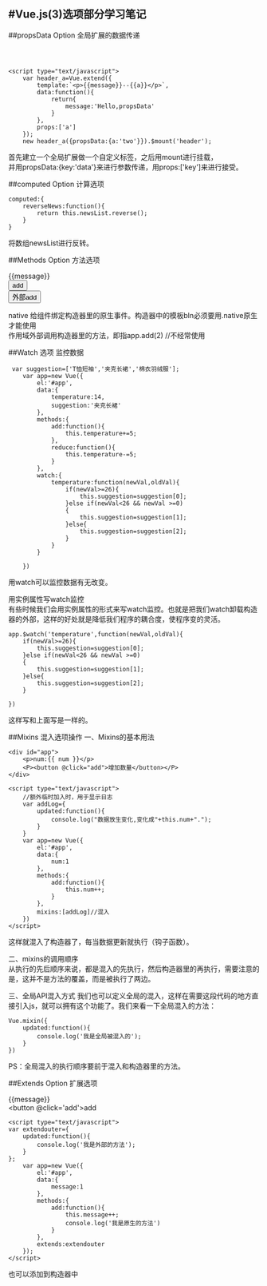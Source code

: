 #Vue.js(3)选项部分学习笔记
---
##propsData Option  全局扩展的数据传递
    <header></header>
 
    <script type="text/javascript">
        var header_a=Vue.extend({
            template:`<p>{{message}}--{{a}}</p>`,
            data:function(){
                return{
                    message:'Hello,propsData'
                }
            },
            props:['a']
        });
        new header_a({propsData:{a:'two'}}).$mount('header');
首先建立一个全局扩展做一个自定义标签，之后用mount进行挂载，  
并用propsData:{key:'data'}来进行参数传递，用props:['key']来进行接受。

##computed Option  计算选项


	computed:{
	    reverseNews:function(){
	        return this.newsList.reverse();
	    }
	}
将数组newsList进行反转。

##Methods Option  方法选项
    <div id="app">
        {{message}}<br>
        <button v-on:click='add(2,$event)'>add</button><br>
        <bln v-on:click.native='add(2)'></bln>
    </div>
    <button onclick="app.add(2)">外部add</button>
    <script type="text/javascript">
    var bln={
        template:`<button>内部按钮</button>`
    }
        var app=new Vue({
            el:'#app',
            data:{
                message:1
            },
            methods:{
                add:function(num){
                    this.message+=num;
                    console.log(event);
                }
            },
            components:{
                'bln':bln
            }
        })
    </script>

native  给组件绑定构造器里的原生事件。构造器中的模板bln必须要用.native原生才能使用  
作用域外部调用构造器里的方法，即指app.add(2)  //不经常使用

##Watch 选项 监控数据

     var suggestion=['T恤短袖','夹克长裙','棉衣羽绒服'];
        var app=new Vue({
            el:'#app',
            data:{
                temperature:14,
                suggestion:'夹克长裙'
            },
            methods:{
                add:function(){
                    this.temperature+=5;
                },
                reduce:function(){
                    this.temperature-=5;
                }
            },
            watch:{
                temperature:function(newVal,oldVal){
                    if(newVal>=26){
                        this.suggestion=suggestion[0];
                    }else if(newVal<26 && newVal >=0)
                    {
                        this.suggestion=suggestion[1];
                    }else{
                        this.suggestion=suggestion[2];
                    }
                }
            }

        })
用watch可以监控数据有无改变。  

用实例属性写watch监控  
有些时候我们会用实例属性的形式来写watch监控。也就是把我们watch卸载构造器的外部，这样的好处就是降低我们程序的耦合度，使程序变的灵活。

	app.$watch('temperature',function(newVal,oldVal){
	    if(newVal>=26){
	        this.suggestion=suggestion[0];
	    }else if(newVal<26 && newVal >=0)
	    {
	        this.suggestion=suggestion[1];
	    }else{
	        this.suggestion=suggestion[2];
	    }
	 
	})
这样写和上面写是一样的。

##Mixins 混入选项操作
一、Mixins的基本用法

    <div id="app">
        <p>num:{{ num }}</p>
        <P><button @click="add">增加数量</button></P>
    </div>
 
    <script type="text/javascript">
        //额外临时加入时，用于显示日志
        var addLog={
            updated:function(){
                console.log("数据放生变化,变化成"+this.num+".");
            }
        }
        var app=new Vue({
            el:'#app',
            data:{
                num:1
            },
            methods:{
                add:function(){
                    this.num++;
                }
            },
            mixins:[addLog]//混入
        })
    </script>
这样就混入了构造器了，每当数据更新就执行（钩子函数）。

二、mixins的调用顺序  
从执行的先后顺序来说，都是混入的先执行，然后构造器里的再执行，需要注意的是，这并不是方法的覆盖，而是被执行了两边。  

三、全局API混入方式
我们也可以定义全局的混入，这样在需要这段代码的地方直接引入js，就可以拥有这个功能了。我们来看一下全局混入的方法：

	
	Vue.mixin({
	    updated:function(){
	        console.log('我是全局被混入的');
	    }
	})
PS：全局混入的执行顺序要前于混入和构造器里的方法。

##Extends Option  扩展选项
    <div id="app">
        {{message}}<br>
        <button @click='add'>add</button>
    </div>
 
    <script type="text/javascript">
    var extendouter={
        updated:function(){
            console.log('我是外部的方法');
        }
    };
        var app=new Vue({
            el:'#app',
            data:{
                message:1
            },
            methods:{
                add:function(){
                    this.message++;
                    console.log('我是原生的方法')
                }
            },
            extends:extendouter
        });
    </script>
也可以添加到构造器中